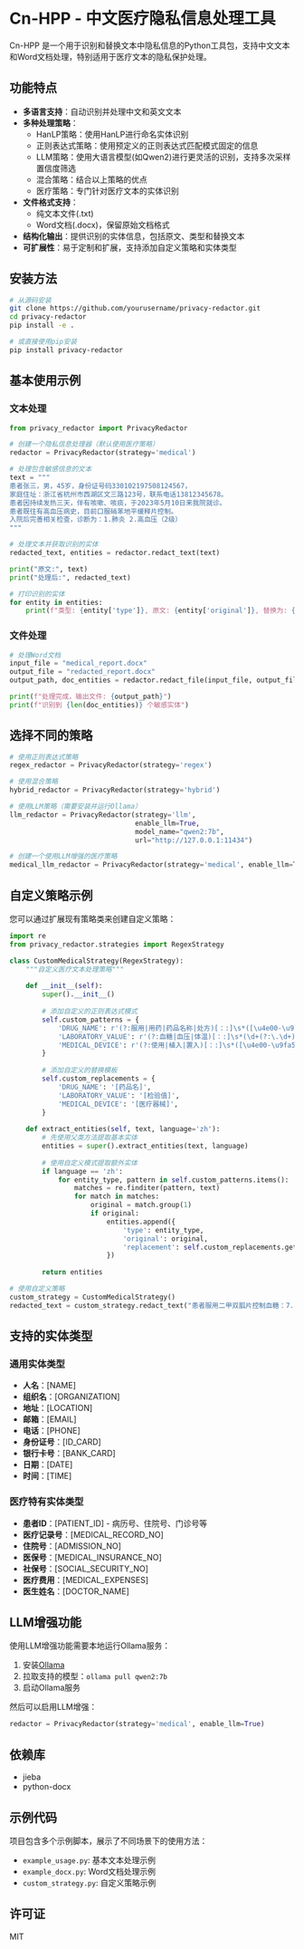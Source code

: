 # Cn-HPP - 中文医疗隐私信息处理工具

Cn-HPP 是一个用于识别和替换文本中隐私信息的Python工具包，支持中文文本和Word文档处理，特别适用于医疗文本的隐私保护处理。

## 功能特点

- **多语言支持**：自动识别并处理中文和英文文本
- **多种处理策略**：
  - HanLP策略：使用HanLP进行命名实体识别
  - 正则表达式策略：使用预定义的正则表达式匹配模式固定的信息
  - LLM策略：使用大语言模型(如Qwen2)进行更灵活的识别，支持多次采样置信度筛选
  - 混合策略：结合以上策略的优点
  - 医疗策略：专门针对医疗文本的实体识别
- **文件格式支持**：
  - 纯文本文件(.txt)
  - Word文档(.docx)，保留原始文档格式
- **结构化输出**：提供识别的实体信息，包括原文、类型和替换文本
- **可扩展性**：易于定制和扩展，支持添加自定义策略和实体类型

## 安装方法

```bash
# 从源码安装
git clone https://github.com/yourusername/privacy-redactor.git
cd privacy-redactor
pip install -e .

# 或直接使用pip安装
pip install privacy-redactor
```

## 基本使用示例

### 文本处理

```python
from privacy_redactor import PrivacyRedactor

# 创建一个隐私信息处理器（默认使用医疗策略）
redactor = PrivacyRedactor(strategy='medical')

# 处理包含敏感信息的文本
text = """
患者张三，男，45岁，身份证号码330102197508124567，
家庭住址：浙江省杭州市西湖区文三路123号，联系电话13812345678。
患者因持续发热三天，伴有咳嗽、咳痰，于2023年5月10日来我院就诊。
患者既往有高血压病史，目前口服硝苯地平缓释片控制。
入院后完善相关检查，诊断为：1.肺炎 2.高血压（2级）
"""

# 处理文本并获取识别的实体
redacted_text, entities = redactor.redact_text(text)

print("原文:", text)
print("处理后:", redacted_text)

# 打印识别的实体
for entity in entities:
    print(f"类型: {entity['type']}, 原文: {entity['original']}, 替换为: {entity['replacement']}")
```

### 文件处理

```python
# 处理Word文档
input_file = "medical_report.docx"
output_file = "redacted_report.docx"
output_path, doc_entities = redactor.redact_file(input_file, output_file)

print(f"处理完成，输出文件: {output_path}")
print(f"识别到 {len(doc_entities)} 个敏感实体")
```

## 选择不同的策略

```python
# 使用正则表达式策略
regex_redactor = PrivacyRedactor(strategy='regex')

# 使用混合策略
hybrid_redactor = PrivacyRedactor(strategy='hybrid')

# 使用LLM策略（需要安装并运行Ollama）
llm_redactor = PrivacyRedactor(strategy='llm', 
                               enable_llm=True, 
                               model_name="qwen2:7b", 
                               url="http://127.0.0.1:11434")

# 创建一个使用LLM增强的医疗策略
medical_llm_redactor = PrivacyRedactor(strategy='medical', enable_llm=True)
```

## 自定义策略示例

您可以通过扩展现有策略类来创建自定义策略：

```python
import re
from privacy_redactor.strategies import RegexStrategy

class CustomMedicalStrategy(RegexStrategy):
    """自定义医疗文本处理策略"""
    
    def __init__(self):
        super().__init__()
        
        # 添加自定义的正则表达式模式
        self.custom_patterns = {
            'DRUG_NAME': r'(?:服用|用药|药品名称|处方)[：:]\s*([\u4e00-\u9fa5]{2,10}(?:片|胶囊|注射液|口服液))',
            'LABORATORY_VALUE': r'(?:血糖|血压|体温)[：:]\s*(\d+(?:\.\d+)?(?:\s*[-~～至]\s*\d+(?:\.\d+)?)?(?:\s*[a-zA-Z/%]+)?)',
            'MEDICAL_DEVICE': r'(?:使用|植入|置入)[：:]\s*([\u4e00-\u9fa5]{2,15}(?:导管|支架|起搏器|呼吸机))',
        }
        
        # 添加自定义的替换模板
        self.custom_replacements = {
            'DRUG_NAME': '[药品名]',
            'LABORATORY_VALUE': '[检验值]',
            'MEDICAL_DEVICE': '[医疗器械]',
        }
    
    def extract_entities(self, text, language='zh'):
        # 先使用父类方法提取基本实体
        entities = super().extract_entities(text, language)
        
        # 使用自定义模式提取额外实体
        if language == 'zh':
            for entity_type, pattern in self.custom_patterns.items():
                matches = re.finditer(pattern, text)
                for match in matches:
                    original = match.group(1)
                    if original:
                        entities.append({
                            'type': entity_type,
                            'original': original,
                            'replacement': self.custom_replacements.get(entity_type, f'[{entity_type}]')
                        })
        
        return entities

# 使用自定义策略
custom_strategy = CustomMedicalStrategy()
redacted_text = custom_strategy.redact_text("患者服用二甲双胍片控制血糖：7.8-10.4 mmol/L")
```

## 支持的实体类型

### 通用实体类型
- **人名**：[NAME]
- **组织名**：[ORGANIZATION]
- **地址**：[LOCATION]
- **邮箱**：[EMAIL]
- **电话**：[PHONE]
- **身份证号**：[ID_CARD]
- **银行卡号**：[BANK_CARD]
- **日期**：[DATE]
- **时间**：[TIME]

### 医疗特有实体类型
- **患者ID**：[PATIENT_ID] - 病历号、住院号、门诊号等
- **医疗记录号**：[MEDICAL_RECORD_NO]
- **住院号**：[ADMISSION_NO]
- **医保号**：[MEDICAL_INSURANCE_NO]
- **社保号**：[SOCIAL_SECURITY_NO]
- **医疗费用**：[MEDICAL_EXPENSES]
- **医生姓名**：[DOCTOR_NAME]

## LLM增强功能

使用LLM增强功能需要本地运行Ollama服务：

1. 安装[Ollama](https://ollama.com/)
2. 拉取支持的模型：`ollama pull qwen2:7b`
3. 启动Ollama服务

然后可以启用LLM增强：

```python
redactor = PrivacyRedactor(strategy='medical', enable_llm=True)
```

## 依赖库

- jieba
- python-docx

## 示例代码

项目包含多个示例脚本，展示了不同场景下的使用方法：

- `example_usage.py`: 基本文本处理示例
- `example_docx.py`: Word文档处理示例
- `custom_strategy.py`: 自定义策略示例

## 许可证

MIT 
